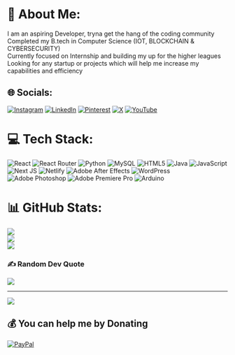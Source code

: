 # 💫 About Me:
I am an aspiring Developer, tryna get the hang of the coding community<br>Completed my B.tech in Computer Science (IOT, BLOCKCHAIN & CYBERSECURITY)<br>Currently focused on Internship and building my up for the higher leagues<br>Looking for any startup or projects which will help me increase my capabilities and efficiency


## 🌐 Socials:
[![Instagram](https://img.shields.io/badge/Instagram-%23E4405F.svg?logo=Instagram&logoColor=white)](https://instagram.com/whyyy-afzall) [![LinkedIn](https://img.shields.io/badge/LinkedIn-%230077B5.svg?logo=linkedin&logoColor=white)](https://linkedin.com/in/afzal-parwez) [![Pinterest](https://img.shields.io/badge/Pinterest-%23E60023.svg?logo=Pinterest&logoColor=white)](https://pinterest.com/afzalparwez) [![X](https://img.shields.io/badge/X-black.svg?logo=X&logoColor=white)](https://x.com/3_33vies) [![YouTube](https://img.shields.io/badge/YouTube-%23FF0000.svg?logo=YouTube&logoColor=white)](https://youtube.com/@Baziii) 

# 💻 Tech Stack:
![React](https://img.shields.io/badge/react-%2320232a.svg?style=flat&logo=react&logoColor=%2361DAFB) ![React Router](https://img.shields.io/badge/React_Router-CA4245?style=flat&logo=react-router&logoColor=white) ![Python](https://img.shields.io/badge/python-3670A0?style=flat&logo=python&logoColor=ffdd54) ![MySQL](https://img.shields.io/badge/mysql-4479A1.svg?style=flat&logo=mysql&logoColor=white) ![HTML5](https://img.shields.io/badge/html5-%23E34F26.svg?style=flat&logo=html5&logoColor=white) ![Java](https://img.shields.io/badge/java-%23ED8B00.svg?style=flat&logo=openjdk&logoColor=white) ![JavaScript](https://img.shields.io/badge/javascript-%23323330.svg?style=flat&logo=javascript&logoColor=%23F7DF1E) ![Next JS](https://img.shields.io/badge/Next-black?style=flat&logo=next.js&logoColor=white) ![Netlify](https://img.shields.io/badge/netlify-%23000000.svg?style=flat&logo=netlify&logoColor=#00C7B7) ![Adobe After Effects](https://img.shields.io/badge/Adobe%20After%20Effects-9999FF.svg?style=flat&logo=Adobe%20After%20Effects&logoColor=white) ![WordPress](https://img.shields.io/badge/WordPress-%23117AC9.svg?style=flat&logo=WordPress&logoColor=white) ![Adobe Photoshop](https://img.shields.io/badge/adobe%20photoshop-%2331A8FF.svg?style=flat&logo=adobe%20photoshop&logoColor=white) ![Adobe Premiere Pro](https://img.shields.io/badge/Adobe%20Premiere%20Pro-9999FF.svg?style=flat&logo=Adobe%20Premiere%20Pro&logoColor=white) ![Arduino](https://img.shields.io/badge/-Arduino-00979D?style=flat&logo=Arduino&logoColor=white)
# 📊 GitHub Stats:
![](https://github-readme-stats.vercel.app/api?username=ItzDazai&theme=dark&hide_border=false&include_all_commits=false&count_private=false)<br/>
![](https://github-readme-streak-stats.herokuapp.com/?user=ItzDazai&theme=dark&hide_border=false)<br/>
![](https://github-readme-stats.vercel.app/api/top-langs/?username=ItzDazai&theme=dark&hide_border=false&include_all_commits=false&count_private=false&layout=compact)

### ✍️ Random Dev Quote
![](https://quotes-github-readme.vercel.app/api?type=horizontal&theme=tokyonight)

---
[![](https://visitcount.itsvg.in/api?id=ItzDazai&icon=10&color=0)](https://visitcount.itsvg.in)

  ## 💰 You can help me by Donating
  [![PayPal](https://img.shields.io/badge/PayPal-00457C?style=for-the-badge&logo=paypal&logoColor=white)](https://paypal.me/@AfzalParwez) 

  
<!-- Proudly created with GPRM ( https://gprm.itsvg.in ) -->
